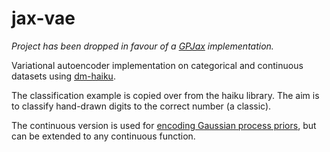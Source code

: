 # jax-vae
_Project has been dropped in favour of a [GPJax](https://github.com/thomaspinder/GPJax) implementation._

Variational autoencoder implementation on categorical and continuous datasets using [dm-haiku](https://github.com/deepmind/dm-haiku).

The classification example is copied over from the haiku library. The aim is to classify hand-drawn digits to the correct number (a classic).

The continuous version is used for [encoding Gaussian process priors](https://arxiv.org/pdf/2110.10422.pdf), but can be extended to any continuous function.
